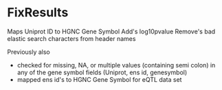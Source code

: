 # FixResults

Maps Uniprot ID to HGNC Gene Symbol
Add's log10pvalue
Remove's bad elastic search characters from header names

Previously also 
- checked for missing, NA, or multiple values (containing semi colon) in any of the gene symbol fields (Uniprot, ens id, genesymbol)
- mapped ens id's to HGNC Gene Symbol for eQTL data set